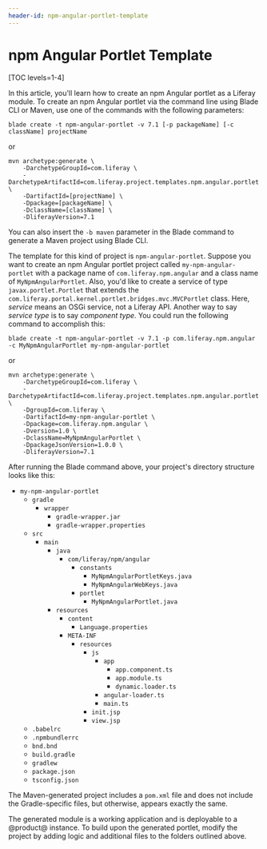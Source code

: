 ```yaml
---
header-id: npm-angular-portlet-template
---
```


# npm Angular Portlet Template

[TOC levels=1-4]

In this article, you'll learn how to create an npm Angular portlet as a Liferay
module. To create an npm Angular portlet via the command line using Blade CLI or
Maven, use one of the commands with the following parameters:

    blade create -t npm-angular-portlet -v 7.1 [-p packageName] [-c className] projectName

or

    mvn archetype:generate \
        -DarchetypeGroupId=com.liferay \
        -DarchetypeArtifactId=com.liferay.project.templates.npm.angular.portlet \
        -DartifactId=[projectName] \
        -Dpackage=[packageName] \
        -DclassName=[className] \
        -DliferayVersion=7.1

You can also insert the `-b maven` parameter in the Blade command to generate
a Maven project using Blade CLI.

The template for this kind of project is `npm-angular-portlet`. Suppose you want
to create an npm Angular portlet project called `my-npm-angular-portlet` with a
package name of `com.liferay.npm.angular` and a class name of
`MyNpmAngularPortlet`. Also, you'd like to create a service of type
`javax.portlet.Portlet` that extends the
`com.liferay.portal.kernel.portlet.bridges.mvc.MVCPortlet` class. Here,
*service* means an OSGi service, not a Liferay API. Another way to say *service
type* is to say *component type*. You could run the following command to
accomplish this:

    blade create -t npm-angular-portlet -v 7.1 -p com.liferay.npm.angular -c MyNpmAngularPortlet my-npm-angular-portlet

or

    mvn archetype:generate \
        -DarchetypeGroupId=com.liferay \
        -DarchetypeArtifactId=com.liferay.project.templates.npm.angular.portlet \
        -DgroupId=com.liferay \
        -DartifactId=my-npm-angular-portlet \
        -Dpackage=com.liferay.npm.angular \
        -Dversion=1.0 \
        -DclassName=MyNpmAngularPortlet \
        -DpackageJsonVersion=1.0.0 \
        -DliferayVersion=7.1

After running the Blade command above, your project's directory structure looks
like this:

- `my-npm-angular-portlet`
    - `gradle`
        - `wrapper`
            - `gradle-wrapper.jar`
            - `gradle-wrapper.properties`
    - `src`
        - `main`
            - `java`
                - `com/liferay/npm/angular`
                    - `constants`
                        - `MyNpmAngularPortletKeys.java`
                        - `MyNpmAngularWebKeys.java`
                    - `portlet`
                        - `MyNpmAngularPortlet.java`
            - `resources`
                - `content`
                    - `Language.properties`
                - `META-INF`
                    - `resources`
                        - `js`
                            - `app`
                                - `app.component.ts`
                                - `app.module.ts`
                                - `dynamic.loader.ts`
                            - `angular-loader.ts`
                            - `main.ts`
                        - `init.jsp`
                        - `view.jsp`
    - `.babelrc`
    - `.npmbundlerrc`
    - `bnd.bnd`
    - `build.gradle`
    - `gradlew`
    - `package.json`
    - `tsconfig.json`

The Maven-generated project includes a `pom.xml` file and does not include the
Gradle-specific files, but otherwise, appears exactly the same.

The generated module is a working application and is deployable to a @product@
instance. To build upon the generated portlet, modify the project by adding
logic and additional files to the folders outlined above.
